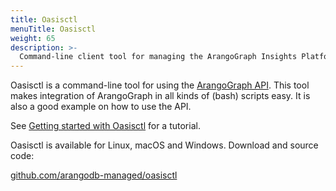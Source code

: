 ```yaml
---
title: Oasisctl
menuTitle: Oasisctl
weight: 65
description: >-
  Command-line client tool for managing the ArangoGraph Insights Platform
---
```

Oasisctl is a command-line tool for using the [ArangoGraph API](../api/_index.md).
This tool makes integration of ArangoGraph in all kinds of (bash) scripts easy.
It is also a good example on how to use the API.

See [Getting started with Oasisctl](../api/get-started.md) for a
tutorial.

Oasisctl is available for Linux, macOS and Windows.
Download and source code:

[github.com/arangodb-managed/oasisctl](https://github.com/arangodb-managed/oasisctl/)
